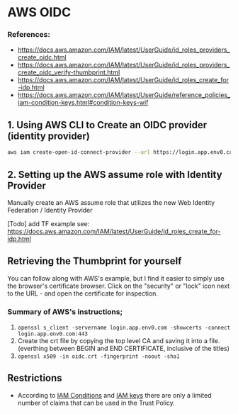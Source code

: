 # AWS OIDC 

### References:
* https://docs.aws.amazon.com/IAM/latest/UserGuide/id_roles_providers_create_oidc.html
* https://docs.aws.amazon.com/IAM/latest/UserGuide/id_roles_providers_create_oidc_verify-thumbprint.html
* https://docs.aws.amazon.com/IAM/latest/UserGuide/id_roles_create_for-idp.html
* https://docs.aws.amazon.com/IAM/latest/UserGuide/reference_policies_iam-condition-keys.html#condition-keys-wif

## 1. Using AWS CLI to Create an OIDC provider (identity provider)

```bash
aws iam create-open-id-connect-provider --url https://login.app.env0.com --thumbprint-list db3017fae2d1d7871eb718c3797c0c9557eb679e --client-id-list https://prod.env0.com
```

## 2. Setting up the AWS assume role with Identity Provider

Manually create an AWS assume role that utilizes the new Web Identity Federation / Identity Provider

[Todo] add TF example
see: https://docs.aws.amazon.com/IAM/latest/UserGuide/id_roles_create_for-idp.html


## Retrieving the Thumbprint for yourself

You can follow along with AWS's example, but I find it easier to simply use the browser's certificate browser.  Click on the "security" or "lock" icon next to the URL - and open the certificate for inspection. 

### Summary of AWS's instructions;
1. `openssl s_client -servername login.app.env0.com -showcerts -connect login.app.env0.com:443`
2. Create the crt file by copying the top level CA and saving it into a file. (everthing between BEGIN and END CERTIFICATE, inclusive of the titles)
3. `openssl x509 -in oidc.crt -fingerprint -noout -sha1`

## Restrictions 
* According to [IAM Conditions](https://docs.aws.amazon.com/IAM/latest/UserGuide/id_roles_providers_oidc.html) and [IAM keys](https://docs.aws.amazon.com/IAM/latest/UserGuide/reference_policies_iam-condition-keys.html#condition-keys-wif) there are only a limited number of claims that can be used in the Trust Policy.
